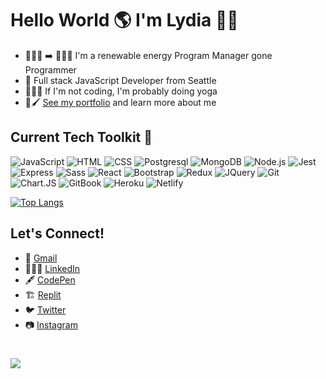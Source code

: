 # Hello World 🌎 I'm Lydia 👋🏻

- 👩🏻‍💼 ➡️ 👩🏻‍💻 I'm a renewable energy Program Manager gone Programmer
- 🥞 Full stack JavaScript Developer from Seattle
- 🧘🏻‍♀️ If I'm not coding, I'm probably doing yoga
- 🎨🖌  [See my portfolio](https://lydiamt.github.io/portfolio/) and learn more about me

## Current Tech Toolkit 🧰

![JavaScript](https://img.shields.io/badge/JavaScript-F7DF1E?style=for-the-badge&logo=javascript&logoColor=black)
![HTML](https://img.shields.io/badge/HTML5-E34F26?style=for-the-badge&logo=html5&logoColor=white)
![CSS](https://img.shields.io/badge/CSS3-1572B6?style=for-the-badge&logo=css3&logoColor=white)
![Postgresql](https://img.shields.io/badge/PostgreSQL-316192?style=for-the-badge&logo=postgresql&logoColor=white)
![MongoDB](https://img.shields.io/badge/MongoDB-4EA94B?style=for-the-badge&logo=mongodb&logoColor=white)
![Node.js](https://img.shields.io/badge/Node.js-339933?style=for-the-badge&logo=nodedotjs&logoColor=white)
![Jest](https://img.shields.io/badge/Jest-C21325?style=for-the-badge&logo=jest&logoColor=white)
![Express](https://img.shields.io/badge/Express.js-000000?style=for-the-badge&logo=express&logoColor=white)
![Sass](https://img.shields.io/badge/Sass-CC6699?style=for-the-badge&logo=sass&logoColor=white)
![React](https://img.shields.io/badge/React-20232A?style=for-the-badge&logo=react&logoColor=61DAFB)
![Bootstrap](https://img.shields.io/badge/Bootstrap-563D7C?style=for-the-badge&logo=bootstrap&logoColor=white)
![Redux](https://img.shields.io/badge/Redux-593D88?style=for-the-badge&logo=redux&logoColor=white)
![JQuery](https://img.shields.io/badge/jQuery-0769AD?style=for-the-badge&logo=jquery&logoColor=white)
![Git](https://img.shields.io/badge/Git-F05032?style=for-the-badge&logo=git&logoColor=white)
![Chart.JS](https://img.shields.io/badge/Chart.js-FF6384?style=for-the-badge&logo=chartdotjs&logoColor=white)
![GitBook](https://img.shields.io/badge/GitBook-7B36ED?style=for-the-badge&logo=gitbook&logoColor=white)
![Heroku](https://img.shields.io/badge/Heroku-430098?style=for-the-badge&logo=heroku&logoColor=white)
![Netlify](https://img.shields.io/badge/Netlify-00C7B7?style=for-the-badge&logo=netlify&logoColor=white)

[![Top Langs](https://github-readme-stats.vercel.app/api/top-langs/?username=LydiaMT&layout=compact&theme=cobalt&card_width=600)](https://github.com/anuraghazra/github-readme-stats)

## Let's Connect!
- 💌  <a href="mailto:lydiaminehantubic@gmail.com">Gmail</a>
- 👩🏻‍💼 [LinkedIn](https://www.linkedin.com/in/lydiaminehantubic/)
- 🖋 [CodePen](https://codepen.io/lydiamt/pens/loved)
- 🏗 [Replit](https://replit.com/@LydiaMinehanTub)
- 🐦 [Twitter](https://twitter.com/crushonradio08)
- 📷 [Instagram](https://www.instagram.com/lyduwa/)

# 
![](https://komarev.com/ghpvc/?username=LydiaMT&color=e582d8&style=flat)

<!-- [![Lydia's github activity graph](https://activity-graph.herokuapp.com/graph?username=LydiaMT&theme=dracula)](https://github.com/LydiaMT/github-readme-activity-graph) -->

